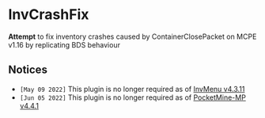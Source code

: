 # InvCrashFix
**Attempt** to fix inventory crashes caused by ContainerClosePacket on MCPE v1.16 by replicating BDS behaviour

## Notices
- `[May 09 2022]` This plugin is no longer required as of [InvMenu v4.3.11](https://github.com/Muqsit/InvMenu/commit/ec7c90383a12f0dba978744fd12860b0bff1deb6)
- `[Jun 05 2022]` This plugin is no longer required as of [PocketMine-MP v4.4.1](https://github.com/pmmp/PocketMine-MP/commit/e040c2b281a95269a69519ac88c7003277a427f0)
